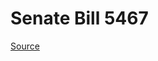 # Senate Bill 5467

[Source](http://lawfilesext.leg.wa.gov/biennium/2021-22/Xml/Bills/Senate%20Bills/5467.xml)